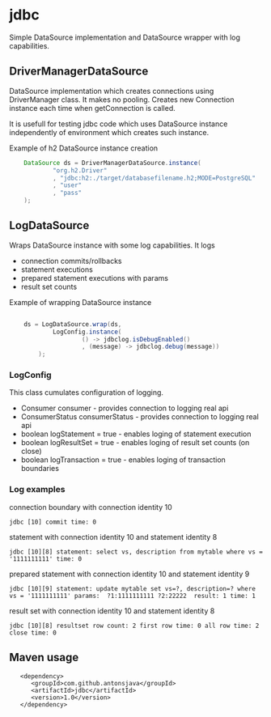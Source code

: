 
# jdbc

Simple DataSource implementation and DataSource wrapper with log capabilities. 

## DriverManagerDataSource

DataSource implementation which creates connections using DriverManager class. 
It makes no pooling. Creates new Connection instance each time when getConnection 
is called.

It is usefull for testing jdbc code which uses DataSource instance independently of
environment which creates such instance.

Example of h2 DataSource instance creation
```java
	DataSource ds = DriverManagerDataSource.instance(
			"org.h2.Driver"
			, "jdbc:h2:./target/databasefilename.h2;MODE=PostgreSQL"
			, "user"
			, "pass"
	);
```

## LogDataSource

Wraps DataSource instance with some log capabilities. It logs 
 - connection commits/rollbacks
 - statement executions
 - prepared statement executions with params
 - result set counts 

Example of wrapping DataSource instance
```java

	ds = LogDataSource.wrap(ds, 
			LogConfig.instance(
					() -> jdbclog.isDebugEnabled()
					, (message) -> jdbclog.debug(message))
		);
```

### LogConfig

This class cumulates configuration of logging.

 - Consumer consumer - provides connection to logging real api 
 - ConsumerStatus consumerStatus - provides connection to logging real api
 - boolean logStatement = true - enables loging of statement execution
 - boolean logResultSet = true - enables loging of result set counts (on close)
 - boolean logTransaction = true - enables loging of transaction boundaries

### Log examples

connection boundary with connection identity 10
```
jdbc [10] commit time: 0
```

statement with connection identity 10 and statement identity 8
```
jdbc [10][8] statement: select vs, description from mytable where vs = '1111111111' time: 0
```

prepared statement with connection identity 10 and statement identity 9
```
jdbc [10][9] statement: update mytable set vs=?, description=? where vs = '1111111111' params:  ?1:1111111111 ?2:22222  result: 1 time: 1
```

result set with connection identity 10 and statement identity 8
```
jdbc [10][8] resultset row count: 2 first row time: 0 all row time: 2 close time: 0
```


## Maven usage

```
   <dependency>
      <groupId>com.github.antonsjava</groupId>
      <artifactId>jdbc</artifactId>
      <version>1.0</version>
   </dependency>
```

